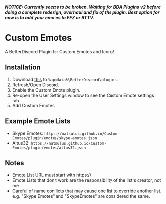 __*NOTICE: Currently seems to be broken. Waiting for BDA Plugins v2 before doing a complete redesign, overhaul and fix of the plugin. Best option for now is to add your emotes to FFZ or BTTV.*__

# Custom Emotes
A BetterDiscord Plugin for Custom Emotes and Icons!

## Installation

1. Download <a href="https://natsulus.github.io/Custom-Emotes/plugin/CustomEmotes.plugin.js" download>this</a> to `%appdata%\BetterDiscord\plugins`.
2. Refresh/Open Discord.
3. Enable the Custom Emote plugin.
4. Re-open the User Settings window to see the Custom Emote settings tab.
5. Add Custom Emotes

## Example Emote Lists

- Skype Emotes:
`https://natsulus.github.io/Custom-Emotes/plugin/emotes/skype-emotes.json`
- Altus32:
`https://natsulus.github.io/Custom-Emotes/plugin/emotes/altus32.json`

## Notes

- Emote List URL must start with https://
- Emote Lists that don't work are the responsibility of the list's creator, not me
- Careful of name conflicts that may cause one list to override another list. <br>e.g. "Skype Emotes" and "SkypeEmotes" are considered the same.
